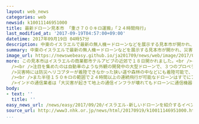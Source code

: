 ```yaml
---
layout: web_news
categories: web
newsid: k10011146951000
title: 最新ドローン見本市 「重さ７００キロ運搬」「２４時間飛行」
last_modified_at: '2017-09-19T04:57:00+09:00'
datetime: 2017年09月19日 04時57分
description: 中東のイスラエルで最新の無人機＝ドローンなどを展示する見本市が開かれ、災害時などに重い物資を運搬できる自動車のような外観の大型ドローンが注目を集めました。
summary: 中東のイスラエルで最新の無人機＝ドローンなどを展示する見本市が開かれ、災害時などに重い物資を運搬できる自動車のような外観の大型ドローンが注目を集めました。
image_url: https://newswebeasy.github.io/ja201709/news/web/image/2017/09/20/k10011146951000.jpg
more: この見本市はイスラエルの商業都市テルアビブの近郊で１８日開かれました。<br />イスラエルは軍事技術を転用したドローンなどの海外輸出に力を入れていて、３０社が出展しました。<br
  /><br />注目を集めたのは自動車のような外観の開発中の大型ドローンで、３つのプロペラで最高時速１８０キロで飛行し、重さ７００キロの荷物を運搬できます。<br
  />災害時には防災ヘリコプターが着陸できなかった狭い道や森林の中などにも着陸可能で、開発した企業は被災地に迅速に支援物資を運ぶ新たな手段になるとメリットを強調していました。<br
  /><br />また半径１５０キロの範囲で２４時間以上の連続飛行が可能なドローンはすでにアフリカ各国で導入され、野生動物の密猟の監視や行方不明者の捜索に利用されているということです。<br
  />インドの通信業者は「大災害が起きて地上の通信インフラが壊れてもドローンに通信機器を載せて飛ばせばバックアップになる。イスラエルで開発されているさまざまなドローン技術を通信事業にも活用していきたい」と話していました。
body:
- text: ''
  title: ''
easy_news_url: /news/easy/2017/09/20/イスラエル-新しいドローンを紹介するイベント/
source_url: http://www3.nhk.or.jp/news/html/20170919/k10011146951000.html
...
```


